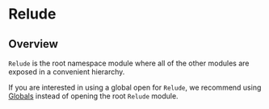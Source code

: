 # Relude

## Overview

`Relude` is the root namespace module where all of the other modules are exposed in a convenient hierarchy.

If you are interested in using a global open for `Relude`, we recommend using [Globals](api/Globals.md) instead of opening the root `Relude` module.